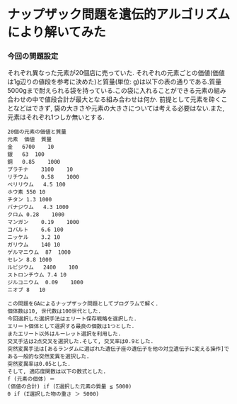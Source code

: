 # ナップザック問題を遺伝的アルゴリズムにより解いてみた

### 今回の問題設定

それぞれ異なった元素が20個店に売っていた. それぞれの元素ごとの価値(価値は1g辺りの値段を参考に決めた)と質量(単位: g)は以下の表の通りである.質量5000gまで耐えられる袋を持っている.この袋に入れることができる元素の組み合わせの中で値段合計が最大となる組み合わせは何か.
前提として元素を砕くことなどはできず, 袋の大きさや元素の大きさについては考える必要はない.また, 元素はそれぞれ1つしか無いとする.


```csv
20個の元素の価値と質量
元素	価値	質量
金	6700	10
銀	63	100
銅	0.85	1000
プラチナ	3100	10
リチウム	0.58	1000
ベリリウム	4.5	100
ホウ素	550	10
チタン	1.3	1000
バナジウム	4.3	1000
クロム	0.28	1000
マンガン	0.19	1000
コバルト	6.6	100
ニッケル	3.2	10
ガリウム	140	10
ゲルマニウム	87	1000
セレン	8.8	1000
ルビジウム	2400	100
ストロンチウム	7.4	10
ジルコニウム	0.09	1000
ニオブ	8	10
```

```
この問題をGAによるナップザック問題としてプログラムで解く.
個体数は10, 世代数は100世代とした.
今回選択した選択手法はエリート保存戦略を選択した.
エリート個体として選択する最良の個数は1つとした.
またエリート以外はルーレット選択を利用した.
交叉手法は2点交叉を選択した.そして, 交叉率は0.9とした.
突然変異手法は[あるランダムに選ばれた遺伝子座の遺伝子を他の対立遺伝子に変える操作]である一般的な突然変異を選択した.
突然変異率は0.05とした.
そして, 適応度関数は以下の数式とした.
f (元素の個体) ＝ 
(価値の合計) if (Σ選択した元素の質量 ≦ 5000)
0 if (Σ選択した物の重さ ＞ 5000)
```
